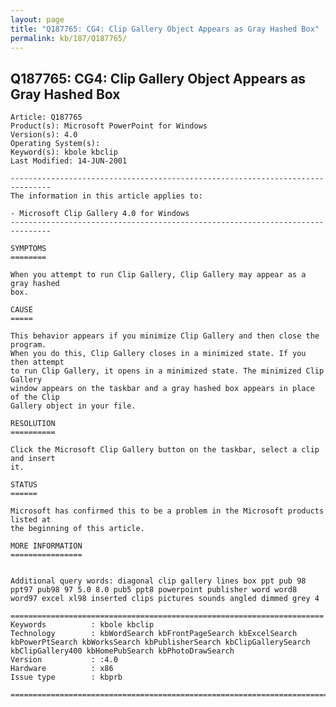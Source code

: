```yaml
---
layout: page
title: "Q187765: CG4: Clip Gallery Object Appears as Gray Hashed Box"
permalink: kb/187/Q187765/
---
```


## Q187765: CG4: Clip Gallery Object Appears as Gray Hashed Box

	Article: Q187765
	Product(s): Microsoft PowerPoint for Windows
	Version(s): 4.0
	Operating System(s): 
	Keyword(s): kbole kbclip
	Last Modified: 14-JUN-2001
	
	-------------------------------------------------------------------------------
	The information in this article applies to:
	
	- Microsoft Clip Gallery 4.0 for Windows 
	-------------------------------------------------------------------------------
	
	SYMPTOMS
	========
	
	When you attempt to run Clip Gallery, Clip Gallery may appear as a gray hashed
	box.
	
	CAUSE
	=====
	
	This behavior appears if you minimize Clip Gallery and then close the program.
	When you do this, Clip Gallery closes in a minimized state. If you then attempt
	to run Clip Gallery, it opens in a minimized state. The minimized Clip Gallery
	window appears on the taskbar and a gray hashed box appears in place of the Clip
	Gallery object in your file.
	
	RESOLUTION
	==========
	
	Click the Microsoft Clip Gallery button on the taskbar, select a clip and insert
	it.
	
	STATUS
	======
	
	Microsoft has confirmed this to be a problem in the Microsoft products listed at
	the beginning of this article.
	
	MORE INFORMATION
	================
	
	
	Additional query words: diagonal clip gallery lines box ppt pub 98 ppt97 pub98 97 5.0 8.0 pub5 ppt8 powerpoint publisher word word8 word97 excel xl98 inserted clips pictures sounds angled dimmed grey 4
	
	======================================================================
	Keywords          : kbole kbclip 
	Technology        : kbWordSearch kbFrontPageSearch kbExcelSearch kbPowerPtSearch kbWorksSearch kbPublisherSearch kbClipGallerySearch kbClipGallery400 kbHomePubSearch kbPhotoDrawSearch
	Version           : :4.0
	Hardware          : x86
	Issue type        : kbprb
	
	=============================================================================
	
